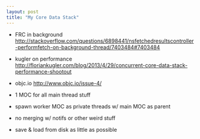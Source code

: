 ```yaml
---
layout: post
title: "My Core Data Stack"
---
```


- FRC in background http://stackoverflow.com/questions/6898441/nsfetchedresultscontroller-performfetch-on-background-thread/7403484#7403484
- kugler on performance http://floriankugler.com/blog/2013/4/29/concurrent-core-data-stack-performance-shootout
- objc.io http://www.objc.io/issue-4/

- 1 MOC for all main thread stuff
- spawn worker MOC as private threads w/ main MOC as parent
- no merging w/ notifs or other weird stuff
- save & load from disk as little as possible